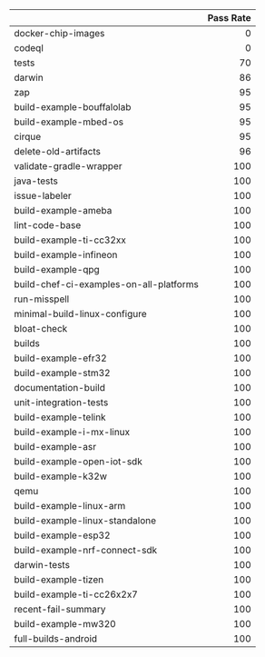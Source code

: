 |                                         |   Pass Rate |
|:----------------------------------------|------------:|
| docker-chip-images                      |           0 |
| codeql                                  |           0 |
| tests                                   |          70 |
| darwin                                  |          86 |
| zap                                     |          95 |
| build-example-bouffalolab               |          95 |
| build-example-mbed-os                   |          95 |
| cirque                                  |          95 |
| delete-old-artifacts                    |          96 |
| validate-gradle-wrapper                 |         100 |
| java-tests                              |         100 |
| issue-labeler                           |         100 |
| build-example-ameba                     |         100 |
| lint-code-base                          |         100 |
| build-example-ti-cc32xx                 |         100 |
| build-example-infineon                  |         100 |
| build-example-qpg                       |         100 |
| build-chef-ci-examples-on-all-platforms |         100 |
| run-misspell                            |         100 |
| minimal-build-linux-configure           |         100 |
| bloat-check                             |         100 |
| builds                                  |         100 |
| build-example-efr32                     |         100 |
| build-example-stm32                     |         100 |
| documentation-build                     |         100 |
| unit-integration-tests                  |         100 |
| build-example-telink                    |         100 |
| build-example-i-mx-linux                |         100 |
| build-example-asr                       |         100 |
| build-example-open-iot-sdk              |         100 |
| build-example-k32w                      |         100 |
| qemu                                    |         100 |
| build-example-linux-arm                 |         100 |
| build-example-linux-standalone          |         100 |
| build-example-esp32                     |         100 |
| build-example-nrf-connect-sdk           |         100 |
| darwin-tests                            |         100 |
| build-example-tizen                     |         100 |
| build-example-ti-cc26x2x7               |         100 |
| recent-fail-summary                     |         100 |
| build-example-mw320                     |         100 |
| full-builds-android                     |         100 |